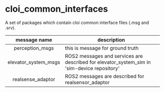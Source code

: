 
# cloi_common_interfaces

A set of packages which contain cloi common interface files (.msg and .srv).

|message name|description|
|:----------:|-----------|
|perception_msgs| this is message for ground truth |
|elevator_system_msgs|ROS2 messages and services are described for elevator_system_sim in 'sim-device repository'|
|realsense_adaptor| ROS2 messages are described for realsensor_adaptor|
